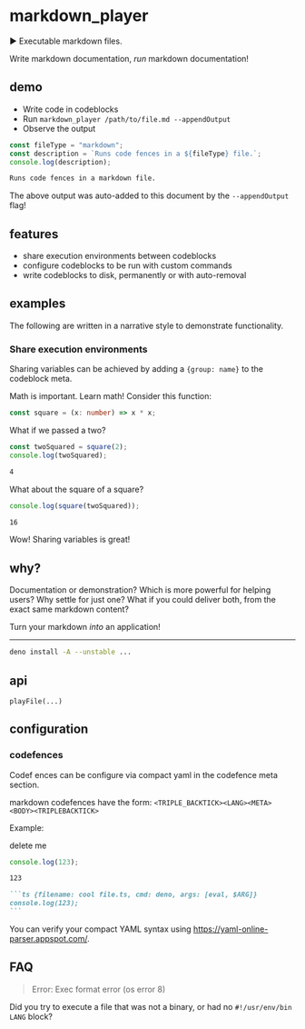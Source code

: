 # markdown_player

▶️ Executable markdown files.

Write markdown documentation, _run_ markdown documentation!

## demo

- Write code in codeblocks
- Run `markdown_player /path/to/file.md --appendOutput`
- Observe the output

```ts
const fileType = "markdown";
const description = `Runs code fences in a ${fileType} file.`;
console.log(description);
```

```txt {skipRun: true, output: true}
Runs code fences in a markdown file.
```

The above output was auto-added to this document by the `--appendOutput` flag!

## features

- share execution environments between codeblocks
- configure codeblocks to be run with custom commands
- write codeblocks to disk, permanently or with auto-removal

## examples

The following are written in a narrative style to demonstrate functionality.

### Share execution environments

Sharing variables can be achieved by adding a `{group: name}` to the codeblock
meta.

Math is important. Learn math! Consider this function:

```ts {group: group_demo}
const square = (x: number) => x * x;
```

What if we passed a two?

```ts {group: group_demo}
const twoSquared = square(2);
console.log(twoSquared);
```

```txt {skipRun: true, output: true}
4
```

What about the square of a square?

```ts {group: group_demo}
console.log(square(twoSquared));
```

```txt {skipRun: true, output: true}
16
```

Wow! Sharing variables is great!

## why?

Documentation or demonstration? Which is more powerful for helping users? Why
settle for just one? What if you could deliver both, from the exact same
markdown content?

Turn your markdown _into_ an application!

---

```sh {skipRun: true}
deno install -A --unstable ...
```

## api

`playFile(...)`

## configuration

### codefences

Codef ences can be configure via compact yaml in the codefence meta section.

markdown codefences have the form:
`<TRIPLE_BACKTICK><LANG><META><BODY><TRIPLEBACKTICK>`

Example:

delete me

```ts {file: {name: cool file.ts, autoRemove: true}, cmd: deno, args: [eval, $ARG]}
console.log(123);
```

```txt {skipRun: true, output: true}
123
```

````md
```ts {filename: cool file.ts, cmd: deno, args: [eval, $ARG]}
console.log(123);
```
````

You can verify your compact YAML syntax using
https://yaml-online-parser.appspot.com/.

## FAQ

> Error: Exec format error (os error 8)

Did you try to execute a file that was not a binary, or had no
`#!/usr/env/bin LANG` block?

